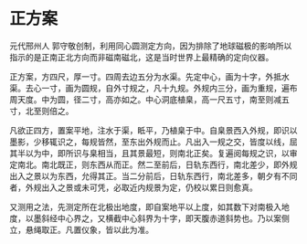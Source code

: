 # 正方案

元代邢州人 郭守敬创制，利用同心圆测定方向，因为排除了地球磁极的影响所以指示的是正南正北方向而非磁南磁北，这是当时世界上最精确的定向仪器。

正方案，方四尺，厚一寸。四周去边五分为水渠。先定中心，画为十字，外抵水渠。去心一寸，画为圆规，自外寸规之，凡十九规。外规内三分，画为重规，遍布周天度。中为圆，径二寸，高亦如之。中心洞底植臬，高一尺五寸，南至则减五寸，北至则倍之。

凡欲正四方，置案平地，注水于渠，眡平，乃植臬于中。自臬景西入外规，即识以墨影，少移辄识之，每规皆然，至东出外规而止。凡出入一规之交，皆度以线，屈其半以为中，即所识与臬相当，且其景最短，则南北正矣。复遍阅每规之识，以审定南北。南北既正，则东西从而正。然二至前后，日轨东西行，南北差少，即外规出入之景以为东西，允得其正。当二分前后，日轨东西行，南北差多，朝夕有不同者，外规出入之景或未可凭，必取近内规景为定，仍校以累日则愈真。

又测用之法，先测定所在北极出地度，即自案地平以上度，如其数下对南极入地度，以墨斜经中心界之，又横截中心斜界为十字，即天腹赤道斜势也。乃以案侧立，悬绳取正。凡置仪象，皆以此为准。